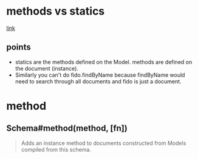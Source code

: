 # methods vs statics
[link](http://stackoverflow.com/questions/29664499/mongoose-static-methods-vs-instance-methods)

## points

- statics are the methods defined on the Model. methods are defined on the document (instance).
- Similarly you can't do fido.findByName because findByName would need to search through all documents and fido is just a document.

# method
## Schema#method(method, [fn])

> Adds an instance method to documents constructed from Models compiled from this schema.
> 

